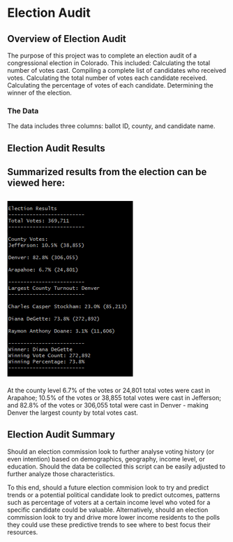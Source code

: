 # Election Audit

## Overview of Election Audit
The purpose of this project was to complete an election audit of a congressional election in Colorado. This included:
Calculating the total number of votes cast.
 Compiling a complete list of candidates who received votes.
 Calculating the total number of votes each candidate received.
 Calculating the percentage of votes of each candidate.
 Determining the winner of the election.

### The Data
The data includes three columns: ballot ID, county, and candidate name.

## Election Audit Results
Summarized results from the election can be viewed here:
----------------------------------
![Results](https://github.com/craig-clemens/election-analysis/blob/main/Resources/Results.PNG)
----------------------------------
At the county level 6.7% of the votes or 24,801 total votes were cast in Arapahoe; 10.5% of the votes or 38,855 total votes were cast in Jefferson; and 82.8% of the votes or 306,055 total were cast in Denver - making Denver the largest county by total votes cast.

## Election Audit Summary
Should an election commission look to further analyse voting history (or even intention) based on demographics, geography, income level, or education. Should the data be collected this script can be easily adjusted to further analyze those characteristics.

To this end, should a future election commision look to try and predict trends or a potential political candidate look to predict outcomes, patterns such as percentage of voters at a certain income level who voted for a specific candidate could be valuable. Alternatively, should an election commission look to try and drive more lower income residents to the polls they could use these predictive trends to see where to best focus their resources.
